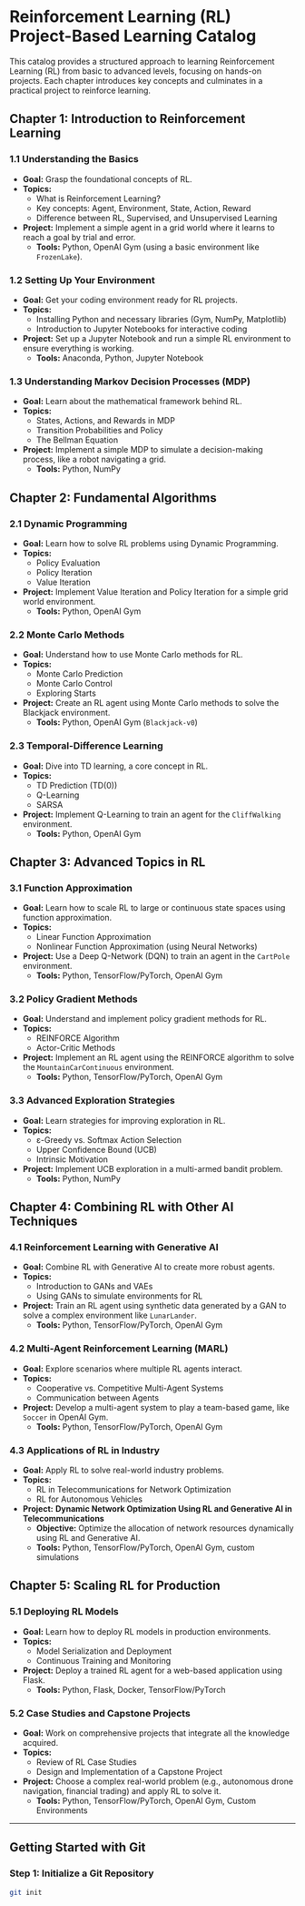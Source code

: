 # Reinforcement Learning (RL) Project-Based Learning Catalog

This catalog provides a structured approach to learning Reinforcement Learning (RL) from basic to advanced levels, focusing on hands-on projects. Each chapter introduces key concepts and culminates in a practical project to reinforce learning.

## Chapter 1: Introduction to Reinforcement Learning

### 1.1 Understanding the Basics
- **Goal:** Grasp the foundational concepts of RL.
- **Topics:**
  - What is Reinforcement Learning?
  - Key concepts: Agent, Environment, State, Action, Reward
  - Difference between RL, Supervised, and Unsupervised Learning
- **Project:** Implement a simple agent in a grid world where it learns to reach a goal by trial and error.
  - **Tools:** Python, OpenAI Gym (using a basic environment like `FrozenLake`).

### 1.2 Setting Up Your Environment
- **Goal:** Get your coding environment ready for RL projects.
- **Topics:**
  - Installing Python and necessary libraries (Gym, NumPy, Matplotlib)
  - Introduction to Jupyter Notebooks for interactive coding
- **Project:** Set up a Jupyter Notebook and run a simple RL environment to ensure everything is working.
  - **Tools:** Anaconda, Python, Jupyter Notebook

### 1.3 Understanding Markov Decision Processes (MDP)
- **Goal:** Learn about the mathematical framework behind RL.
- **Topics:**
  - States, Actions, and Rewards in MDP
  - Transition Probabilities and Policy
  - The Bellman Equation
- **Project:** Implement a simple MDP to simulate a decision-making process, like a robot navigating a grid.
  - **Tools:** Python, NumPy

## Chapter 2: Fundamental Algorithms

### 2.1 Dynamic Programming
- **Goal:** Learn how to solve RL problems using Dynamic Programming.
- **Topics:**
  - Policy Evaluation
  - Policy Iteration
  - Value Iteration
- **Project:** Implement Value Iteration and Policy Iteration for a simple grid world environment.
  - **Tools:** Python, OpenAI Gym

### 2.2 Monte Carlo Methods
- **Goal:** Understand how to use Monte Carlo methods for RL.
- **Topics:**
  - Monte Carlo Prediction
  - Monte Carlo Control
  - Exploring Starts
- **Project:** Create an RL agent using Monte Carlo methods to solve the Blackjack environment.
  - **Tools:** Python, OpenAI Gym (`Blackjack-v0`)

### 2.3 Temporal-Difference Learning
- **Goal:** Dive into TD learning, a core concept in RL.
- **Topics:**
  - TD Prediction (TD(0))
  - Q-Learning
  - SARSA
- **Project:** Implement Q-Learning to train an agent for the `CliffWalking` environment.
  - **Tools:** Python, OpenAI Gym

## Chapter 3: Advanced Topics in RL

### 3.1 Function Approximation
- **Goal:** Learn how to scale RL to large or continuous state spaces using function approximation.
- **Topics:**
  - Linear Function Approximation
  - Nonlinear Function Approximation (using Neural Networks)
- **Project:** Use a Deep Q-Network (DQN) to train an agent in the `CartPole` environment.
  - **Tools:** Python, TensorFlow/PyTorch, OpenAI Gym

### 3.2 Policy Gradient Methods
- **Goal:** Understand and implement policy gradient methods for RL.
- **Topics:**
  - REINFORCE Algorithm
  - Actor-Critic Methods
- **Project:** Implement an RL agent using the REINFORCE algorithm to solve the `MountainCarContinuous` environment.
  - **Tools:** Python, TensorFlow/PyTorch, OpenAI Gym

### 3.3 Advanced Exploration Strategies
- **Goal:** Learn strategies for improving exploration in RL.
- **Topics:**
  - ε-Greedy vs. Softmax Action Selection
  - Upper Confidence Bound (UCB)
  - Intrinsic Motivation
- **Project:** Implement UCB exploration in a multi-armed bandit problem.
  - **Tools:** Python, NumPy

## Chapter 4: Combining RL with Other AI Techniques

### 4.1 Reinforcement Learning with Generative AI
- **Goal:** Combine RL with Generative AI to create more robust agents.
- **Topics:**
  - Introduction to GANs and VAEs
  - Using GANs to simulate environments for RL
- **Project:** Train an RL agent using synthetic data generated by a GAN to solve a complex environment like `LunarLander`.
  - **Tools:** Python, TensorFlow/PyTorch, OpenAI Gym

### 4.2 Multi-Agent Reinforcement Learning (MARL)
- **Goal:** Explore scenarios where multiple RL agents interact.
- **Topics:**
  - Cooperative vs. Competitive Multi-Agent Systems
  - Communication between Agents
- **Project:** Develop a multi-agent system to play a team-based game, like `Soccer` in OpenAI Gym.
  - **Tools:** Python, TensorFlow/PyTorch, OpenAI Gym

### 4.3 Applications of RL in Industry
- **Goal:** Apply RL to solve real-world industry problems.
- **Topics:**
  - RL in Telecommunications for Network Optimization
  - RL for Autonomous Vehicles
- **Project:** **Dynamic Network Optimization Using RL and Generative AI in Telecommunications**
  - **Objective:** Optimize the allocation of network resources dynamically using RL and Generative AI.
  - **Tools:** Python, TensorFlow/PyTorch, OpenAI Gym, custom simulations

## Chapter 5: Scaling RL for Production

### 5.1 Deploying RL Models
- **Goal:** Learn how to deploy RL models in production environments.
- **Topics:**
  - Model Serialization and Deployment
  - Continuous Training and Monitoring
- **Project:** Deploy a trained RL agent for a web-based application using Flask.
  - **Tools:** Python, Flask, Docker, TensorFlow/PyTorch

### 5.2 Case Studies and Capstone Projects
- **Goal:** Work on comprehensive projects that integrate all the knowledge acquired.
- **Topics:**
  - Review of RL Case Studies
  - Design and Implementation of a Capstone Project
- **Project:** Choose a complex real-world problem (e.g., autonomous drone navigation, financial trading) and apply RL to solve it.
  - **Tools:** Python, TensorFlow/PyTorch, OpenAI Gym, Custom Environments

---

## Getting Started with Git

### Step 1: Initialize a Git Repository
```bash
git init
